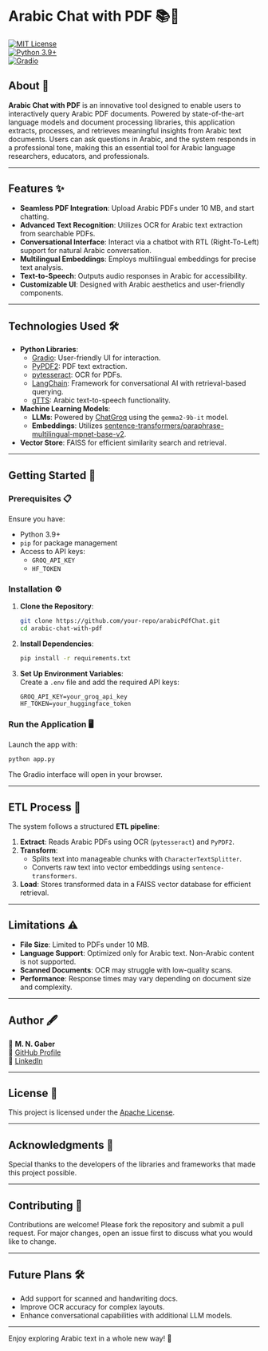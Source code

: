 # Arabic Chat with PDF 📚💬  
[![MIT License](https://img.shields.io/badge/License-Apache-blue.svg)](LICENSE)  
[![Python 3.9+](https://img.shields.io/badge/Python-3.9%2B-green)](https://www.python.org/)  
[![Gradio](https://img.shields.io/badge/Built_with-Gradio-blueviolet)](https://gradio.app/)

## About 📖  
**Arabic Chat with PDF** is an innovative tool designed to enable users to interactively query Arabic PDF documents. Powered by state-of-the-art language models and document processing libraries, this application extracts, processes, and retrieves meaningful insights from Arabic text documents. Users can ask questions in Arabic, and the system responds in a professional tone, making this an essential tool for Arabic language researchers, educators, and professionals.  

---

## Features ✨  
- **Seamless PDF Integration**: Upload Arabic PDFs under 10 MB, and start chatting.  
- **Advanced Text Recognition**: Utilizes OCR for Arabic text extraction from searchable PDFs.  
- **Conversational Interface**: Interact via a chatbot with RTL (Right-To-Left) support for natural Arabic conversation.  
- **Multilingual Embeddings**: Employs multilingual embeddings for precise text analysis.  
- **Text-to-Speech**: Outputs audio responses in Arabic for accessibility.  
- **Customizable UI**: Designed with Arabic aesthetics and user-friendly components.  

---

## Technologies Used 🛠️  
- **Python Libraries**:  
  - [Gradio](https://gradio.app/): User-friendly UI for interaction.  
  - [PyPDF2](https://pypi.org/project/PyPDF2/): PDF text extraction.  
  - [pytesseract](https://github.com/tesseract-ocr/tesseract): OCR for PDFs.  
  - [LangChain](https://github.com/hwchase17/langchain): Framework for conversational AI with retrieval-based querying.  
  - [gTTS](https://github.com/pndurette/gTTS): Arabic text-to-speech functionality.  
- **Machine Learning Models**:  
  - **LLMs**: Powered by [ChatGroq](https://www.groq.com/) using the `gemma2-9b-it` model.  
  - **Embeddings**: Utilizes [sentence-transformers/paraphrase-multilingual-mpnet-base-v2](https://huggingface.co/sentence-transformers).  
- **Vector Store**: FAISS for efficient similarity search and retrieval.  

---

## Getting Started 🚀  

### Prerequisites 📋  
Ensure you have:  
- Python 3.9+  
- `pip` for package management  
- Access to API keys:  
  - `GROQ_API_KEY`  
  - `HF_TOKEN`  

### Installation ⚙️  
1. **Clone the Repository**:  
   ```bash
   git clone https://github.com/your-repo/arabicPdfChat.git
   cd arabic-chat-with-pdf
   ```  
2. **Install Dependencies**:  
   ```bash
   pip install -r requirements.txt
   ```  
3. **Set Up Environment Variables**:  
   Create a `.env` file and add the required API keys:  
   ```env
   GROQ_API_KEY=your_groq_api_key
   HF_TOKEN=your_huggingface_token
   ```  

### Run the Application 🖥️  
Launch the app with:  
```bash
python app.py
```  
The Gradio interface will open in your browser.  

---

## ETL Process 🔄  
The system follows a structured **ETL pipeline**:  
1. **Extract**: Reads Arabic PDFs using OCR (`pytesseract`) and `PyPDF2`.  
2. **Transform**:  
   - Splits text into manageable chunks with `CharacterTextSplitter`.  
   - Converts raw text into vector embeddings using `sentence-transformers`.  
3. **Load**: Stores transformed data in a FAISS vector database for efficient retrieval.  

---

## Limitations ⚠️  
- **File Size**: Limited to PDFs under 10 MB.  
- **Language Support**: Optimized only for Arabic text. Non-Arabic content is not supported.  
- **Scanned Documents**: OCR may struggle with low-quality scans.  
- **Performance**: Response times may vary depending on document size and complexity.  

---

## Author 🖋️  
👤 **M. N. Gaber**  
🔗 [GitHub Profile](https://github.com/MohammedNasserAhmed)  
🔗 [LinkedIn](https://linkedin.com/in/m-n-g)  

---

## License 📄  
This project is licensed under the [Apache License](LICENSE).  

---

## Acknowledgments 🙏  
Special thanks to the developers of the libraries and frameworks that made this project possible.  

---

## Contributing 🤝  
Contributions are welcome! Please fork the repository and submit a pull request. For major changes, open an issue first to discuss what you would like to change.  

---

## Future Plans 🛠️  
- Add support for scanned and handwriting docs.  
- Improve OCR accuracy for complex layouts.  
- Enhance conversational capabilities with additional LLM models.  

---

Enjoy exploring Arabic text in a whole new way! 🎉  
```
